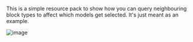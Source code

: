 This is a simple resource pack to show how you can query neighbouring block types to affect which models get selected. It's just meant as an example.

![image](https://github.com/BramStoutProductions/MiEx/assets/128681226/4c306b7f-0775-4756-a998-3e70e0e442f3)
